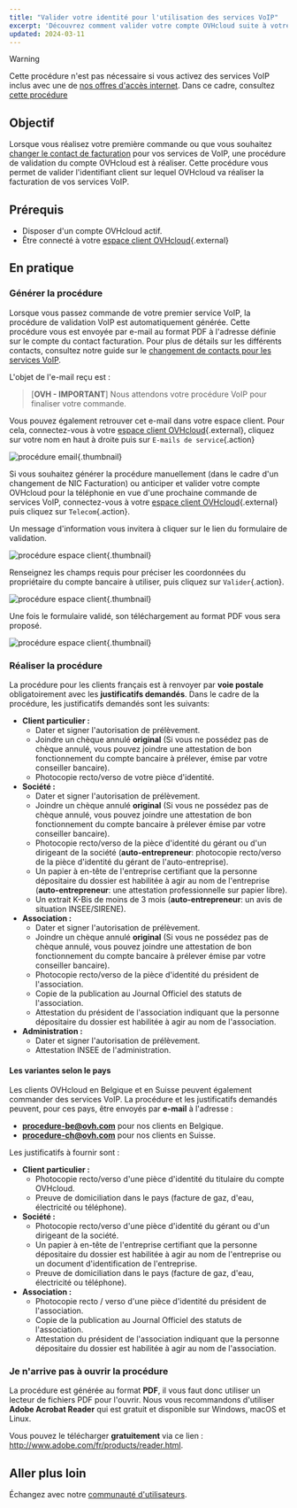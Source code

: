 ```yaml
---
title: "Valider votre identité pour l'utilisation des services VoIP"
excerpt: 'Découvrez comment valider votre compte OVHcloud suite à votre première commande de services VoIP'
updated: 2024-03-11
---
```


> [!warning]
>
> Cette procédure n'est pas nécessaire si vous activez des services VoIP inclus avec une de [nos offres d'accès internet](/links/telecom/offre-internet).
> Dans ce cadre, consultez [cette procédure](/pages/web_cloud/internet/internet_access/comment_activer_mes_lignes_telephoniques_offre_adsl_vdsl)
>

## Objectif

Lorsque vous réalisez votre première commande ou que vous souhaitez [changer le contact de facturation](/pages/web_cloud/phone_and_fax/voip/effectuer_un_changement_de_contact_pour_les_services_voip) pour vos services de VoIP, une procédure de validation du compte OVHcloud est à réaliser.
Cette procédure vous permet de valider l'identifiant client sur lequel OVHcloud va réaliser la facturation de vos services VoIP.

## Prérequis

- Disposer d'un compte OVHcloud actif.
- Être connecté à votre [espace client OVHcloud](/links/manager){.external}

## En pratique

### Générer la procédure 

Lorsque vous passez commande de votre premier service VoIP, la procédure de validation VoIP est automatiquement générée. Cette procédure vous est envoyée par e-mail au format PDF à l'adresse définie sur le compte du contact facturation. Pour plus de détails sur les différents contacts, consultez notre guide sur le [changement de contacts pour les services VoIP](/pages/web_cloud/phone_and_fax/voip/effectuer_un_changement_de_contact_pour_les_services_voip).

L'objet de l'e-mail reçu est : 

>
>[**OVH - IMPORTANT**] Nous attendons votre procédure VoIP pour finaliser votre commande.
>

Vous pouvez également retrouver cet e-mail dans votre espace client. Pour cela, connectez-vous à votre [espace client OVHcloud](/links/manager){.external}, cliquez sur votre nom en haut à droite puis sur `E-mails de service`{.action}

![procédure email](images/email.png){.thumbnail}

Si vous souhaitez générer la procédure manuellement (dans le cadre d'un changement de NIC Facturation) ou anticiper et valider votre compte OVHcloud pour la téléphonie en vue d'une prochaine commande de services VoIP, connectez-vous à votre [espace client OVHcloud](/links/manager){.external} puis cliquez sur `Telecom`{.action}.

Un message d'information vous invitera à cliquer sur le lien du formulaire de validation.

![procédure espace client](images/procedure01-2022.png){.thumbnail}

Renseignez les champs requis pour préciser les coordonnées du propriétaire du compte bancaire à utiliser, puis cliquez sur `Valider`{.action}.

![procédure espace client](images/procedure02-2022.png){.thumbnail}

Une fois le formulaire validé, son téléchargement au format PDF vous sera proposé.

![procédure espace client](images/procedure03-2022.png){.thumbnail}

### Réaliser la procédure

La procédure pour les clients français est à renvoyer par **voie postale** obligatoirement avec les **justificatifs demandés**. Dans le cadre de la procédure, les justificatifs demandés sont les suivants:

- **Client particulier :**
    - Dater et signer l'autorisation de prélèvement.
    - Joindre un chèque annulé **original** (Si vous ne possédez pas de chèque annulé, vous pouvez joindre une attestation de bon fonctionnement du compte bancaire à prélever, émise par votre conseiller bancaire).
    - Photocopie recto/verso de votre pièce d'identité.
- **Société :**
    - Dater et signer l'autorisation de prélèvement.
    - Joindre un chèque annulé **original** (Si vous ne possédez pas de chèque annulé, vous pouvez joindre une attestation de bon fonctionnement du compte bancaire à prélever émise par votre conseiller bancaire).
    - Photocopie recto/verso de la pièce d'identité du gérant ou d'un dirigeant de la société (**auto-entrepreneur**: photocopie recto/verso de la pièce d'identité du gérant de l'auto-entreprise).
    - Un papier à en-tête de l'entreprise certifiant que la personne dépositaire du dossier est habilitée à agir au nom de l'entreprise (**auto-entrepreneur**: une attestation professionnelle sur papier libre).
    - Un extrait K-Bis de moins de 3 mois (**auto-entrepreneur**: un avis de situation INSEE/SIRENE).
- **Association :**
    - Dater et signer l'autorisation de prélèvement.
    - Joindre un chèque annulé **original** (Si vous ne possédez pas de chèque annulé, vous pouvez joindre une attestation de bon fonctionnement du compte bancaire à prélever émise par votre conseiller bancaire).
    - Photocopie recto/verso de la pièce d'identité du président de l'association.
    - Copie de la publication au Journal Officiel des statuts de l'association.
    - Attestation du président de l'association indiquant que la personne dépositaire du dossier est habilitée à agir au nom de l'association.
- **Administration :**
    - Dater et signer l'autorisation de prélèvement.
    - Attestation INSEE de l'administration.

#### Les variantes selon le pays

Les clients OVHcloud en Belgique et en Suisse peuvent également commander des services VoIP. La procédure et les justificatifs demandés peuvent, pour ces pays, être envoyés par **e-mail** à l'adresse :

- **procedure-be@ovh.com** pour nos clients en Belgique.
- **procedure-ch@ovh.com** pour nos clients en Suisse.

Les justificatifs à fournir sont :

- **Client particulier :**
    - Photocopie recto/verso d'une pièce d'identité du titulaire du compte OVHcloud.
    - Preuve de domiciliation dans le pays (facture de gaz, d'eau, électricité ou téléphone).
- **Société :**
    - Photocopie recto/verso d'une pièce d'identité du gérant ou d'un dirigeant de la société.
    - Un papier à en-tête de l'entreprise certifiant que la personne dépositaire du dossier est habilitée à agir au nom de l'entreprise ou un document d'identification de l'entreprise.
    - Preuve de domiciliation dans le pays (facture de gaz, d'eau, électricité ou téléphone).
- **Association :**
    - Photocopie recto / verso d'une pièce d'identité du président de l'association.
    - Copie de la publication au Journal Officiel des statuts de l'association.
    - Attestation du président de l'association indiquant que la personne dépositaire du dossier est habilitée à agir au nom de l'association.

### Je n'arrive pas à ouvrir la procédure 

La procédure est générée au format **PDF**, il vous faut donc utiliser un lecteur de fichiers PDF pour l'ouvrir. Nous vous recommandons d'utiliser **Adobe Acrobat Reader** qui est gratuit et disponible sur Windows, macOS et Linux.

Vous pouvez le télécharger **gratuitement** via ce lien : <http://www.adobe.com/fr/products/reader.html>.

## Aller plus loin

Échangez avec notre [communauté d'utilisateurs](/links/community).
